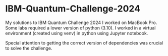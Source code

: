 # IBM-Quantum-Challenge-2024
My solutions to IBM Quantum Challenge 2024
I worked on MacBook Pro. Some labs required a lower version of python (3.10).
I worked in a virtual environment (created using venv) in python using Jupyter notebook.

Special attention to getting the correct version of dependencies was crucial to solve the challenge.

